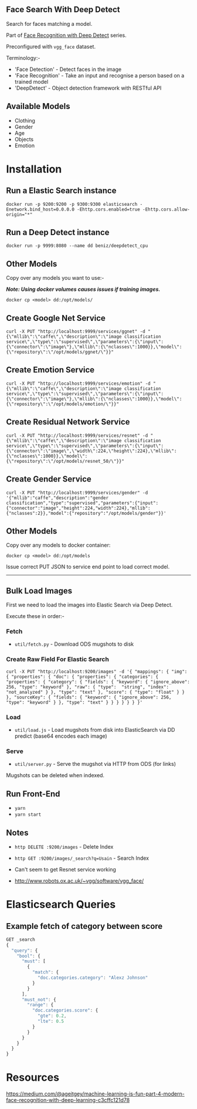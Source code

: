 ## Face Search With Deep Detect

Search for faces matching a model.

Part of [Face Recognition with Deep Detect](http://gavin.coffee/2017/11/04/face-recognition) series.

Preconfigured with `vgg_face` dataset.

Terminology:-

* 'Face Detection' - Detect faces in the image
* 'Face Recognition' - Take an input and recognise a person based on a trained model
* 'DeepDetect' - Object detection framework with RESTful API

## Available Models

* Clothing
* Gender
* Age
* Objects
* Emotion

# Installation

## Run a Elastic Search instance

```
docker run -p 9200:9200 -p 9300:9300 elasticsearch -Enetwork.bind_host=0.0.0.0 -Ehttp.cors.enabled=true -Ehttp.cors.allow-origin="*" 
````

## Run a Deep Detect instance

```
docker run -p 9999:8080 --name dd beniz/deepdetect_cpu
```

## Other Models

Copy over any models you want to use:-

***Note: Using docker volumes causes issues if training images.***

```
docker cp <model> dd:/opt/models/
```

## Create Google Net Service

```
curl -X PUT "http://localhost:9999/services/ggnet" -d "{\"mllib\":\"caffe\",\"description\":\"image classification service\",\"type\":\"supervised\",\"parameters\":{\"input\":{\"connector\":\"image\"},\"mllib\":{\"nclasses\":1000}},\"model\":{\"repository\":\"/opt/models/ggnet/\"}}"
```

## Create Emotion Service

```
curl -X PUT "http://localhost:9999/services/emotion" -d "{\"mllib\":\"caffe\",\"description\":\"image classification service\",\"type\":\"supervised\",\"parameters\":{\"input\":{\"connector\":\"image\"},\"mllib\":{\"nclasses\":1000}},\"model\":{\"repository\":\"/opt/models/emotion/\"}}"
```

## Create Residual Network Service

```
curl -X PUT "http://localhost:9999/services/resnet" -d "{\"mllib\":\"caffe\",\"description\":\"image classification service\",\"type\":\"supervised\",\"parameters\":{\"input\":{\"connector\":\"image\",\"width\":224,\"height\":224},\"mllib\":{\"nclasses\":1000}},\"model\":{\"repository\":\"/opt/models/resnet_50/\"}}"
```

## Create Gender Service

```
curl -X PUT "http://localhost:9999/services/gender" -d '{"mllib":"caffe","description":"gender classification","type":"supervised","parameters":{"input":{"connector":"image","height":224,"width":224},"mllib":{"nclasses":2}},"model":{"repository":"/opt/models/gender"}}'
```

## Other Models

Copy over any models to docker container:

```
docker cp <model> dd:/opt/models
```

Issue correct PUT JSON to service end point to load correct model.

---

## Bulk Load Images

First we need to load the images into Elastic Search via Deep Detect.

Execute these in order:-

### Fetch

* `util/fetch.py` - Download ODS mugshots to disk

### Create Raw Field For Elastic Search

```
curl -X PUT "http://localhost:9200/images" -d '{ "mappings": { "img": { "properties": { "doc": { "properties": { "categories": { "properties": { "category": { "fields": { "keyword": { "ignore_above": 256, "type": "keyword" }, "raw": { "type":  "string", "index": "not_analyzed" } }, "type": "text" }, "score": { "type": "float" } } }, "sourceKey": { "fields": { "keyword": { "ignore_above": 256, "type": "keyword" } }, "type": "text" } } } } } } }'
```

### Load

* `util/load.js` - Load mugshots from disk into ElasticSearch via DD predict (base64 encodes each image)

### Serve 

* `util/server.py` - Serve the mugshot via HTTP from ODS (for links)

Mugshots can be deleted when indexed.

## Run Front-End

* `yarn`
* `yarn start`

## Notes

* `http DELETE :9200/images` - Delete Index
* `http GET :9200/images/_search?q=Usain` - Search Index

* Can't seem to get Resnet service working
* http://www.robots.ox.ac.uk/~vgg/software/vgg_face/

# Elasticsearch Queries

## Example fetch of category between score

```javascript
GET _search
{
  "query": {
    "bool": {
      "must": [
        {
          "match": {
            "doc.categories.category": "Alexz Johnson"
          }
        }
      ],
      "must_not": {
        "range": {
          "doc.categories.score": {
            "gte": 0.2,
            "lte": 0.5
          }
        }
      }
    }
  }
}
```


# Resources

https://medium.com/@ageitgey/machine-learning-is-fun-part-4-modern-face-recognition-with-deep-learning-c3cffc121d78